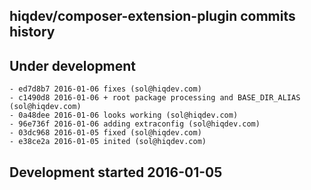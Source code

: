 hiqdev/composer-extension-plugin commits history
------------------------------------------------

## Under development

    - ed7d8b7 2016-01-06 fixes (sol@hiqdev.com)
    - c1490d8 2016-01-06 + root package processing and BASE_DIR_ALIAS (sol@hiqdev.com)
    - 0a48dee 2016-01-06 looks working (sol@hiqdev.com)
    - 96e736f 2016-01-06 adding extraconfig (sol@hiqdev.com)
    - 03dc968 2016-01-05 fixed (sol@hiqdev.com)
    - e38ce2a 2016-01-05 inited (sol@hiqdev.com)

## Development started 2016-01-05

